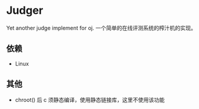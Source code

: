 # Judger

Yet another judge implement for oj. 一个简单的在线评测系统的榨汁机的实现。

## 依赖

- Linux

## 其他

- chroot() 后 c 须静态编译，使用静态链接库，这里不使用该功能